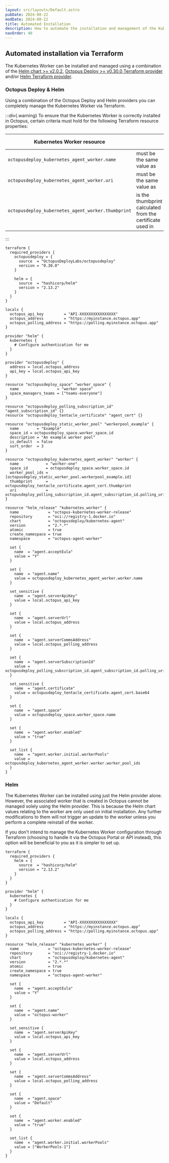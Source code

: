 ```yaml
---
layout: src/layouts/Default.astro
pubDate: 2024-08-22
modDate: 2024-08-22
title: Automated Installation
description: How to automate the installation and management of the Kubernetes Worker
navOrder: 40
--- 
```


## Automated installation via Terraform
The Kubernetes Worker can be installed and managed using a combination of the [Helm chart >= v2.0.2](https://hub.docker.com/r/octopusdeploy/kubernetes-agent), [Octopus Deploy >= v0.30.0 Terraform provider](https://registry.terraform.io/providers/OctopusDeployLabs/octopusdeploy/latest) and/or [Helm Terraform provider](https://registry.terraform.io/providers/hashicorp/helm).

### Octopus Deploy & Helm
Using a combination of the Octopus Deploy and Helm providers you can completely manage the Kubernetes Worker via Terraform. 

:::div{.warning}
To ensure that the Kubernetes Worker is correctly installed in Octopus, certain criteria must hold for the following Terraform resource properties:

| **Kubernetes Worker resource** | | **Helm resource (chart value)** |
|----------|----------|----------|
| `octopusdeploy_kubernetes_agent_worker.name` | must be the same value as | `agent.name` |
| `octopusdeploy_kubernetes_agent_worker.uri` | must be the same value as | `agent.serverSubscriptionId` |
| `octopusdeploy_kubernetes_agent_worker.thumbprint` | is the thumbprint calculated from the certificate used in | `agent.certificate` |
:::

```hcl
terraform {
  required_providers {
    octopusdeploy = {
      source  = "OctopusDeployLabs/octopusdeploy"
      version = "0.30.0"
    }

    helm = {
      source  = "hashicorp/helm"
      version = "2.13.2"
    }
  }
}

locals {
  octopus_api_key         = "API-XXXXXXXXXXXXXXXX"
  octopus_address         = "https://myinstance.octopus.app"
  octopus_polling_address = "https://polling.myinstance.octopus.app"
}

provider "helm" {
  kubernetes {
    # Configure authentication for me
  }
}

provider "octopusdeploy" {
  address = local.octopus_address
  api_key = local.octopus_api_key
}

resource "octopusdeploy_space" "worker_space" {
  name                 = "worker space"
  space_managers_teams = ["teams-everyone"]
}

resource "octopusdeploy_polling_subscription_id" "agent_subscription_id" {}
resource "octopusdeploy_tentacle_certificate" "agent_cert" {}

resource "octopusdeploy_static_worker_pool" "workerpool_example" {
  name        = "Example"
  space_id = octopusdeploy_space.worker_space.id
  description = "An example worker pool"
  is_default  = false
  sort_order  = 3
}

resource "octopusdeploy_kubernetes_agent_worker" "worker" {
  name            = "worker-one"
  space_id        = octopusdeploy_space.worker_space.id
  worker_pool_ids = [octopusdeploy_static_worker_pool.workerpool_example.id]
  thumbprint      = octopusdeploy_tentacle_certificate.agent_cert.thumbprint
  uri             = octopusdeploy_polling_subscription_id.agent_subscription_id.polling_uri
}

resource "helm_release" "kubernetes_worker" {
  name             = "octopus-kubernetes-worker-release"
  repository       = "oci://registry-1.docker.io"
  chart            = "octopusdeploy/kubernetes-agent"
  version          = "2.*.*"
  atomic           = true
  create_namespace = true
  namespace        = "octopus-agent-worker"

  set {
    name  = "agent.acceptEula"
    value = "Y"
  }

  set {
    name  = "agent.name"
    value = octopusdeploy_kubernetes_agent_worker.worker.name
  }

  set_sensitive {
    name  = "agent.serverApiKey"
    value = local.octopus_api_key
  }

  set {
    name  = "agent.serverUrl"
    value = local.octopus_address
  }

  set {
    name  = "agent.serverCommsAddress"
    value = local.octopus_polling_address
  }

  set {
    name  = "agent.serverSubscriptionId"
    value = octopusdeploy_polling_subscription_id.agent_subscription_id.polling_uri
  }

  set_sensitive {
    name  = "agent.certificate"
    value = octopusdeploy_tentacle_certificate.agent_cert.base64
  }

  set {
    name  = "agent.space"
    value = octopusdeploy_space.worker_space.name
  }

  set {
    name  = "agent.worker.enabled"
    value = "true"
  }

  set_list {
    name  = "agent.worker.initial.workerPools"
    value = octopusdeploy_kubernetes_agent_worker.worker.worker_pool_ids
  }
}
```

### Helm
The Kubernetes Worker can be installed using just the Helm provider alone. However, the associated worker that is created in Octopus cannot be managed solely using the Helm provider. This is because the Helm chart values relating to the worker are only used on initial installation. Any further modifications to them will not trigger an update to the worker unless you perform a complete reinstall of the worker. 

If you don't intend to manage the Kubernetes Worker configuration through Terraform (choosing to handle it via the Octopus Portal or API instead), this option will be beneficial to you as it is simpler to set up.

```hcl
terraform {
  required_providers {
    helm = {
      source  = "hashicorp/helm"
      version = "2.13.2"
    }
  }
}

provider "helm" {
  kubernetes {
    # Configure authentication for me
  }
}

locals {
  octopus_api_key         = "API-XXXXXXXXXXXXXXXX"
  octopus_address         = "https://myinstance.octopus.app"
  octopus_polling_address = "https://polling.myinstance.octopus.app"
}

resource "helm_release" "kubernetes_worker" {
  name             = "octopus-kubernetes-worker-release"
  repository       = "oci://registry-1.docker.io"
  chart            = "octopusdeploy/kubernetes-agent"
  version          = "2.*.*"
  atomic           = true
  create_namespace = true
  namespace        = "octopus-agent-worker"

  set {
    name  = "agent.acceptEula"
    value = "Y"
  }

  set {
    name  = "agent.name"
    value = "octopus-worker"
  }

  set_sensitive {
    name  = "agent.serverApiKey"
    value = local.octopus_api_key
  }

  set {
    name  = "agent.serverUrl"
    value = local.octopus_address
  }

  set {
    name  = "agent.serverCommsAddress"
    value = local.octopus_polling_address
  }

  set {
    name  = "agent.space"
    value = "Default"
  }

  set {
    name  = "agent.worker.enabled"
    value = "true"
  }

  set_list {
    name  = "agent.worker.initial.workerPools"
    value = ["WorkerPools-1"]
  }
}
```
